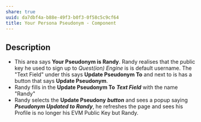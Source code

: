 ```yaml
---
share: true
uuid: da7dbf4a-b88e-49f3-b0f3-0f58c5c9cf64
title: Your Persona Pseudonym - Component
---
```

## Description
* This area says **Your Pseudonym is Randy**. Randy realises that the public key he used to sign up to *Quest(ion) Engine* is is default username. The "Text Field" under this says **Update Pseudonym To** and next to is has a button that says **Update Pseudonym**. 
* Randy fills in the **Update Pseudonym To** ***Text Field*** with the name "Randy"
* Randy selects the **Update Pseudony** ***button*** and sees a popup saying ***Pseudonym Updated to Randy***, he refreshes the page and sees his Profile is no longer his EVM Public Key but Randy.